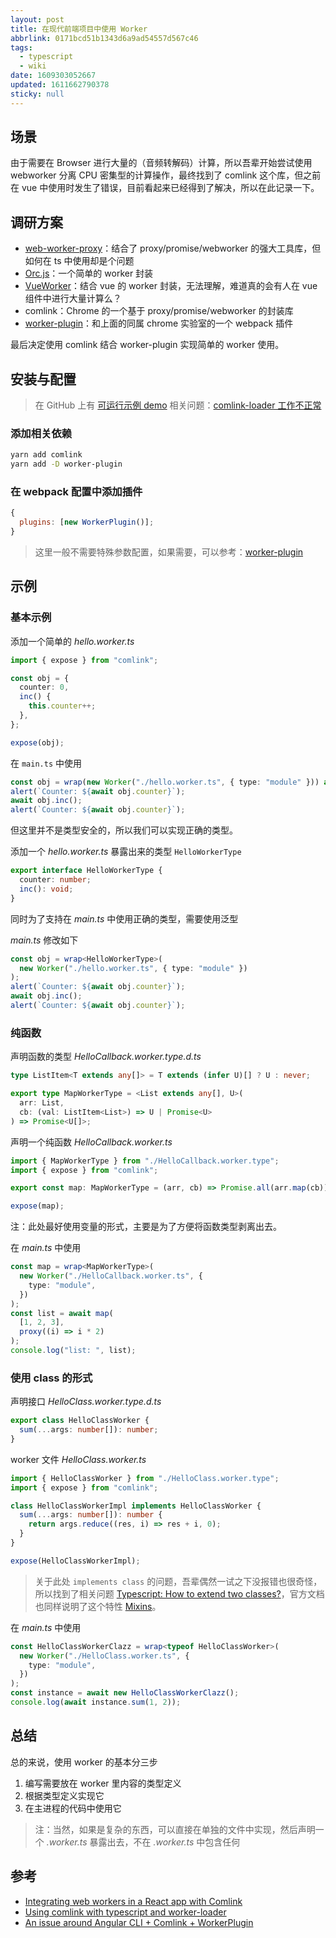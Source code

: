 ```yaml
---
layout: post
title: 在现代前端项目中使用 Worker
abbrlink: 0171bcd51b1343d6a9ad54557d567c46
tags:
  - typescript
  - wiki
date: 1609303052667
updated: 1611662790378
sticky: null
---
```


## 场景

由于需要在 Browser 进行大量的（音频转解码）计算，所以吾辈开始尝试使用 webworker 分离 CPU 密集型的计算操作，最终找到了 comlink 这个库，但之前在 vue 中使用时发生了错误，目前看起来已经得到了解决，所以在此记录一下。

## 调研方案

- [web-worker-proxy](https://github.com/satya164/web-worker-proxy)：结合了 proxy/promise/webworker 的强大工具库，但如何在 ts 中使用却是个问题
- [Orc.js](https://github.com/miozzz/sandbox/tree/master/orc)：一个简单的 worker 封装
- [VueWorker](https://github.com/israelss/vue-worker)：结合 vue 的 worker 封装，无法理解，难道真的会有人在 vue 组件中进行大量计算么？
- comlink：Chrome 的一个基于 proxy/promise/webworker 的封装库
- [worker-plugin](https://github.com/GoogleChromeLabs/worker-plugin)：和上面的同属 chrome 实验室的一个 webpack 插件

最后决定使用 comlink 结合 worker-plugin 实现简单的 worker 使用。

## 安装与配置

> 在 GitHub 上有 [可运行示例 demo](https://github.com/rxliuli/example/tree/master/react_worker_example)
> 相关问题：[comlink-loader 工作不正常](https://segmentfault.com/q/1010000022359546)

### 添加相关依赖

```sh
yarn add comlink
yarn add -D worker-plugin
```

### 在 webpack 配置中添加插件

```js
{
  plugins: [new WorkerPlugin()];
}
```

> 这里一般不需要特殊参数配置，如果需要，可以参考：[worker-plugin](https://github.com/GoogleChromeLabs/worker-plugin)

## 示例

### 基本示例

添加一个简单的 _hello.worker.ts_

```ts
import { expose } from "comlink";

const obj = {
  counter: 0,
  inc() {
    this.counter++;
  },
};

expose(obj);
```

在 `main.ts` 中使用

```ts
const obj = wrap(new Worker("./hello.worker.ts", { type: "module" })) as any;
alert(`Counter: ${await obj.counter}`);
await obj.inc();
alert(`Counter: ${await obj.counter}`);
```

但这里并不是类型安全的，所以我们可以实现正确的类型。

添加一个 _hello.worker.ts_ 暴露出来的类型 `HelloWorkerType`

```ts
export interface HelloWorkerType {
  counter: number;
  inc(): void;
}
```

同时为了支持在 _main.ts_ 中使用正确的类型，需要使用泛型

_main.ts_ 修改如下

```ts
const obj = wrap<HelloWorkerType>(
  new Worker("./hello.worker.ts", { type: "module" })
);
alert(`Counter: ${await obj.counter}`);
await obj.inc();
alert(`Counter: ${await obj.counter}`);
```

### 纯函数

声明函数的类型 _HelloCallback.worker.type.d.ts_

```ts
type ListItem<T extends any[]> = T extends (infer U)[] ? U : never;

export type MapWorkerType = <List extends any[], U>(
  arr: List,
  cb: (val: ListItem<List>) => U | Promise<U>
) => Promise<U[]>;
```

声明一个纯函数 _HelloCallback.worker.ts_

```ts
import { MapWorkerType } from "./HelloCallback.worker.type";
import { expose } from "comlink";

export const map: MapWorkerType = (arr, cb) => Promise.all(arr.map(cb));

expose(map);
```

注：此处最好使用变量的形式，主要是为了方便将函数类型剥离出去。

在 _main.ts_ 中使用

```ts
const map = wrap<MapWorkerType>(
  new Worker("./HelloCallback.worker.ts", {
    type: "module",
  })
);
const list = await map(
  [1, 2, 3],
  proxy((i) => i * 2)
);
console.log("list: ", list);
```

### 使用 class 的形式

声明接口 _HelloClass.worker.type.d.ts_

```ts
export class HelloClassWorker {
  sum(...args: number[]): number;
}
```

worker 文件 _HelloClass.worker.ts_

```ts
import { HelloClassWorker } from "./HelloClass.worker.type";
import { expose } from "comlink";

class HelloClassWorkerImpl implements HelloClassWorker {
  sum(...args: number[]): number {
    return args.reduce((res, i) => res + i, 0);
  }
}

expose(HelloClassWorkerImpl);
```

> 关于此处 `implements class` 的问题，吾辈偶然一试之下没报错也很奇怪，所以找到了相关问题 [Typescript: How to extend two classes?](https://stackoverflow.com/a/26961710)，官方文档也同样说明了这个特性 [Mixins](https://www.typescriptlang.org/docs/handbook/mixins.html)。

在 _main.ts_ 中使用

```ts
const HelloClassWorkerClazz = wrap<typeof HelloClassWorker>(
  new Worker("./HelloClass.worker.ts", {
    type: "module",
  })
);
const instance = await new HelloClassWorkerClazz();
console.log(await instance.sum(1, 2));
```

## 总结

总的来说，使用 worker 的基本分三步

1.  编写需要放在 worker 里内容的类型定义
1.  根据类型定义实现它
1.  在主进程的代码中使用它

> 注：当然，如果是复杂的东西，可以直接在单独的文件中实现，然后声明一个 _.worker.ts_ 暴露出去，不在 _.worker.ts_ 中包含任何

## 参考

- [Integrating web workers in a React app with Comlink](https://blog.logrocket.com/integrating-web-workers-in-a-react-app-with-comlink/)
- [Using comlink with typescript and worker-loader](https://lorefnon.tech/2019/03/24/using-comlink-with-typescript-and-worker-loader/)
- [An issue around Angular CLI + Comlink + WorkerPlugin](https://medium.com/lacolaco-blog/an-issue-around-angular-cli-comlink-workerplugin-585be1c8d087)
